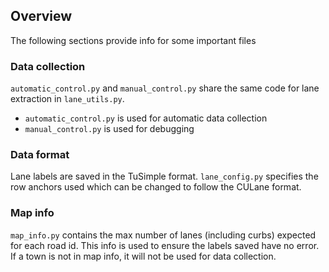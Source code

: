 ## Overview
The following sections provide info for some important files

### Data collection
`automatic_control.py` and `manual_control.py` share the same code for lane extraction in `lane_utils.py`.
- `automatic_control.py` is used for automatic data collection
- `manual_control.py` is used for debugging

### Data format
Lane labels are saved in the TuSimple format. 
`lane_config.py` specifies the row anchors used which can be changed to follow the CULane format.

### Map info
`map_info.py` contains the max number of lanes (including curbs) expected for each road id.
This info is used to ensure the labels saved have no error. 
If a town is not in map info, it will not be used for data collection.
